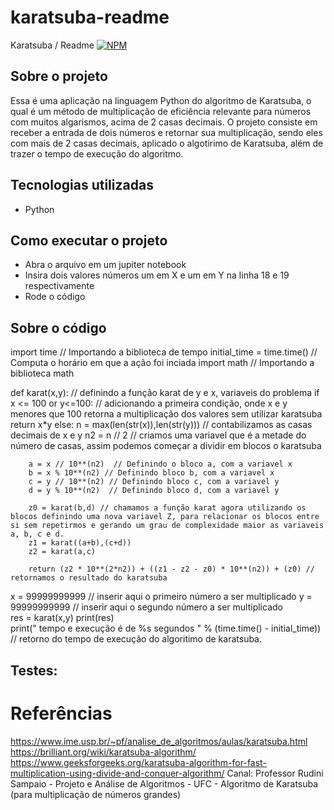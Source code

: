 # karatsuba-readme
Karatsuba / Readme
[![NPM](https://img.shields.io/npm/l/react)](https://github.com/UrsulaF/karatsuba-readme/blob/main/LICENSE)
## Sobre o projeto 
Essa é uma aplicação na linguagem Python do algoritmo de Karatsuba, o qual é um método de multiplicação de eficiência relevante para números com muitos algarismos, acima de 2 casas decimais. O projeto consiste em receber a entrada de dois números e retornar sua multiplicação, sendo eles com mais de 2 casas decimais, aplicado o algotirimo de Karatsuba, além de trazer o tempo de execução do algoritmo. 


## Tecnologias utilizadas
- Python 

## Como executar o projeto
- Abra o arquivo em um jupiter notebook
- Insira dois valores números um em X e um em Y na linha 18 e 19 respectivamente 
- Rode o código

## Sobre o código
import time  // Importando a biblioteca de tempo 
initial_time = time.time() // Computa o horário em que a ação foi inciada
import math // Importando a biblioteca math 

def karat(x,y):  // definindo a função karat de y e x, variaveis do problema
    if x <= 100  or y<=100:  // adicionando a primeira condição, onde x e y menores que 100 retorna a multiplicação dos valores sem utilizar karatsuba
        return x*y
    else:
        n = max(len(str(x)),len(str(y)))  // contabilizamos as casas decimais de x e y
        n2 = n // 2  // criamos uma variavel que é a metade do número de casas, assim podemos começar a dividir em blocos o karatsuba

        a = x // 10**(n2)  // Definindo o bloco a, com a variavel x
        b = x % 10**(n2) // Definindo bloco b, com a variavel x
        c = y // 10**(n2) // Definindo bloco c, com a variavel y
        d = y % 10**(n2)  // Definindo bloco d, com a variavel y

        z0 = karat(b,d) // chamamos a função karat agora utilizando os blocos definindo uma nova variavel Z, para relacionar os blocos entre si sem repetirmos e gerando um grau de complexidade maior as variaveis a, b, c e d. 
        z1 = karat((a+b),(c+d))
        z2 = karat(a,c)

        return (z2 * 10**(2*n2)) + ((z1 - z2 - z0) * 10**(n2)) + (z0) // retornamos o resultado do karatsuba 
  x = 99999999999  // inserir aqui o primeiro número a ser multiplicado
  y = 99999999999  // inserir aqui o segundo número a ser multiplicado  
  res = karat(x,y)
  print(res)   
  print(" tempo e execução é de %s segundos " % (time.time() - initial_time)) // retorno do tempo de execução do algoritimo de karatsuba.

## Testes:

# Referências 
https://www.ime.usp.br/~pf/analise_de_algoritmos/aulas/karatsuba.html
https://brilliant.org/wiki/karatsuba-algorithm/
https://www.geeksforgeeks.org/karatsuba-algorithm-for-fast-multiplication-using-divide-and-conquer-algorithm/
Canal: Professor Rudini Sampaio - Projeto e Análise de Algoritmos - UFC - Algoritmo de Karatsuba (para multiplicação de números grandes) 

